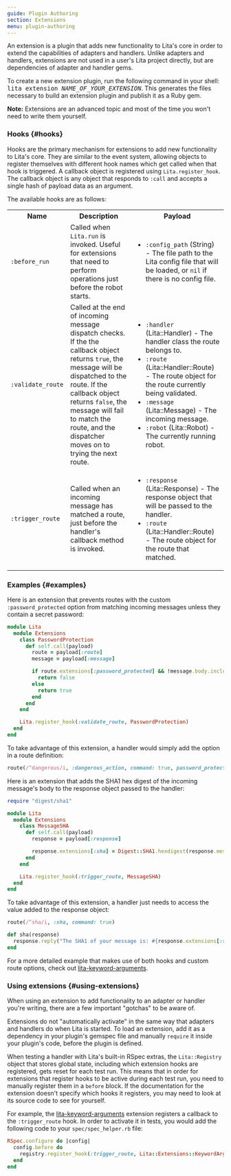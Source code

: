 ```yaml
---
guide: Plugin Authoring
section: Extensions
menu: plugin-authoring
---
```


An extension is a plugin that adds new functionality to Lita's core in order to extend the capabilities of adapters and handlers. Unlike adapters and handlers, extensions are not used in a user's Lita project directly, but are dependencies of adapter and handler gems.

To create a new extension plugin, run the following command in your shell: <kbd>lita extension <var>NAME_OF_YOUR_EXTENSION</var></kbd>. This generates the files necessary to build an extension plugin and publish it as a Ruby gem.

<div class="alert alert-info">
  <strong>Note:</strong>
  Extensions are an advanced topic and most of the time you won't need to write them yourself.
</div>

### Hooks {#hooks}

Hooks are the primary mechanism for extensions to add new functionality to Lita's core. They are similar to the event system, allowing objects to register themselves with different hook names which get called when that hook is triggered. A callback object is registered using `Lita.register_hook`. The callback object is any object that responds to `:call` and accepts a single hash of payload data as an argument.

The available hooks are as follows:

<table class="table table-bordered">
  <tr>
    <th>Name</th>
    <th>Description</th>
    <th>Payload</th>
  </tr>
  <tr>
    <td><code>:before_run</code></td>
    <td>Called when <code>Lita.run</code> is invoked. Useful for extensions that need to perform operations just before the robot starts.</td>
    <td>
      <ul>
        <li><code>:config_path</code> (String) - The file path to the Lita config file that will be loaded, or <code>nil</code> if there is no config file.</li>
      </ul>
    </td>
  </tr>
  <tr>
    <td><code>:validate_route</code></td>
    <td>Called at the end of incoming message dispatch checks. If the the callback object returns <code>true</code>, the message will be dispatched to the route. If the callback object returns <code>false</code>, the message will fail to match the route, and the dispatcher moves on to trying the next route.</td>
    <td>
      <ul>
        <li><code>:handler</code> (Lita::Handler) - The handler class the route belongs to.</li>
        <li><code>:route</code> (Lita::Handler::Route) - The route object for the route currently being validated.</li>
        <li><code>:message</code> (Lita::Message) - The incoming message.</li>
        <li><code>:robot</code> (Lita::Robot) - The currently running robot.</li>
      </ul>
    </td>
  </tr>
  <tr>
    <td><code>:trigger_route</code></td>
    <td>Called when an incoming message has matched a route, just before the handler's callback method is invoked.</td>
    <td>
      <ul>
      <li><code>:response</code> (Lita::Response) - The response object that will be passed to the handler.</li>
      <li><code>:route</code> (Lita::Handler::Route) - The route object for the route that matched.</li>
      </ul>
    </td>
  </tr>
</table>

### Examples {#examples}

Here is an extension that prevents routes with the custom `:password_protected` option from matching incoming messages unless they contain a secret password:

~~~ ruby
module Lita
  module Extensions
    class PasswordProtection
      def self.call(payload)
        route = payload[:route]
        message = payload[:message]

        if route.extensions[:password_protected] && !message.body.include?("secret")
          return false
        else
          return true
        end
      end
    end

    Lita.register_hook(:validate_route, PasswordProtection)
  end
end
~~~

To take advantage of this extension, a handler would simply add the option in a route definition:

~~~ ruby
route(/^dangerous/i, :dangerous_action, command: true, password_protected: true)
~~~

Here is an extension that adds the SHA1 hex digest of the incoming message's body to the response object passed to the handler:

~~~ ruby
require "digest/sha1"

module Lita
  module Extensions
    class MessageSHA
      def self.call(payload)
        response = payload[:response]

        response.extensions[:sha] = Digest::SHA1.hexdigest(response.message.body)
      end
    end

    Lita.register_hook(:trigger_route, MessageSHA)
  end
end
~~~

To take advantage of this extension, a handler just needs to access the value added to the response object:

~~~ ruby
route(/^sha/i, :sha, command: true)

def sha(response)
  response.reply("The SHA1 of your message is: #{response.extensions[:sha]}.")
end
~~~

For a more detailed example that makes use of both hooks and custom route options, check out [lita-keyword-arguments](https://github.com/jimmycuadra/lita-keyword-arguments).

### Using extensions {#using-extensions}

When using an extension to add functionality to an adapter or handler you're writing, there are a few important "gotchas" to be aware of.

Extensions do not "automatically activate" in the same way that adapters and handlers do when Lita is started. To load an extension, add it as a dependency in your plugin's gemspec file and manually `require` it inside your plugin's code, before the plugin is defined.

When testing a handler with Lita's built-in RSpec extras, the `Lita::Registry` object that stores global state, including which extension hooks are registered, gets reset for each test run. This means that in order for extensions that register hooks to be active during each test run, you need to manually register them in a `before` block. If the documentation for the extension doesn't specify which hooks it registers, you may need to look at its source code to see for yourself.

For example, the [lita-keyword-arguments](https://github.com/jimmycuadra/lita-keyword-arguments) extension registers a callback to the `:trigger_route` hook. In order to activate it in tests, you would add the following code to your `spec/spec_helper.rb` file:

~~~ ruby
RSpec.configure do |config|
  config.before do
    registry.register_hook(:trigger_route, Lita::Extensions::KeywordArguments)
  end
end
~~~
